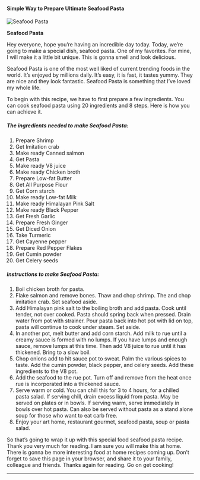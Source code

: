             

#### Simple Way to Prepare Ultimate Seafood Pasta

![Seafood Pasta](https://img-global.cpcdn.com/recipes/39e46247bd557cec/751x532cq70/seafood-pasta-recipe-main-photo.jpg)

**Seafood Pasta**

Hey everyone, hope you’re having an incredible day today. Today, we’re going to make a special dish, seafood pasta. One of my favorites. For mine, I will make it a little bit unique. This is gonna smell and look delicious.

Seafood Pasta is one of the most well liked of current trending foods in the world. It’s enjoyed by millions daily. It’s easy, it is fast, it tastes yummy. They are nice and they look fantastic. Seafood Pasta is something that I’ve loved my whole life.

To begin with this recipe, we have to first prepare a few ingredients. You can cook seafood pasta using 20 ingredients and 8 steps. Here is how you can achieve it.

##### The ingredients needed to make Seafood Pasta:

1.  Prepare Shrimp
2.  Get Imitation crab
3.  Make ready Canned salmon
4.  Get Pasta
5.  Make ready V8 juice
6.  Make ready Chicken broth
7.  Prepare Low-fat Butter
8.  Get All Purpose Flour
9.  Get Corn starch
10.  Make ready Low-fat Milk
11.  Make ready Himalayan Pink Salt
12.  Make ready Black Pepper
13.  Get Fresh Garlic
14.  Prepare Fresh Ginger
15.  Get Diced Onion
16.  Take Turmeric
17.  Get Cayenne pepper
18.  Prepare Red Pepper Flakes
19.  Get Cumin powder
20.  Get Celery seeds

##### Instructions to make Seafood Pasta:

1.  Boil chicken broth for pasta.
2.  Flake salmon and remove bones. Thaw and chop shrimp. The and chop imitation crab. Set seafood aside.
3.  Add Himalayan pink salt to the boiling broth and add pasta. Cook until tender, not over cooked. Pasta should spring back when pressed. Drain water from pot with strainer. Pour pasta back into hot pot with lid on top, pasta will continue to cook under steam. Set aside.
4.  In another pot, melt butter and add corn starch. Add milk to rue until a creamy sauce is formed with no lumps. If you have lumps and enough sauce, remove lumps at this time. Then add V8 juice to rue until it has thickened. Bring to a slow boil.
5.  Chop onions add to hit sauce pot to sweat. Palm the various spices to taste. Add the cumin powder, black pepper, and celery seeds. Add these ingredients to the V8 pot.
6.  Add the seafood to the rue pot. Turn off and remove from the heat once rue is incorporated into a thickened sauce.
7.  Serve warm or cold. You can chill this for 3 to 4 hours, for a chilled pasta salad. If serving chill, drain excess liquid from pasta. May be served on plates or in bowls. If serving warm, serve immediately in bowls over hot pasta. Can also be served without pasta as a stand alone soup for those who want to eat carb free.
8.  Enjoy your art home, restaurant gourmet, seafood pasta, soup or pasta salad.

So that’s going to wrap it up with this special food seafood pasta recipe. Thank you very much for reading. I am sure you will make this at home. There is gonna be more interesting food at home recipes coming up. Don’t forget to save this page in your browser, and share it to your family, colleague and friends. Thanks again for reading. Go on get cooking!

* * *